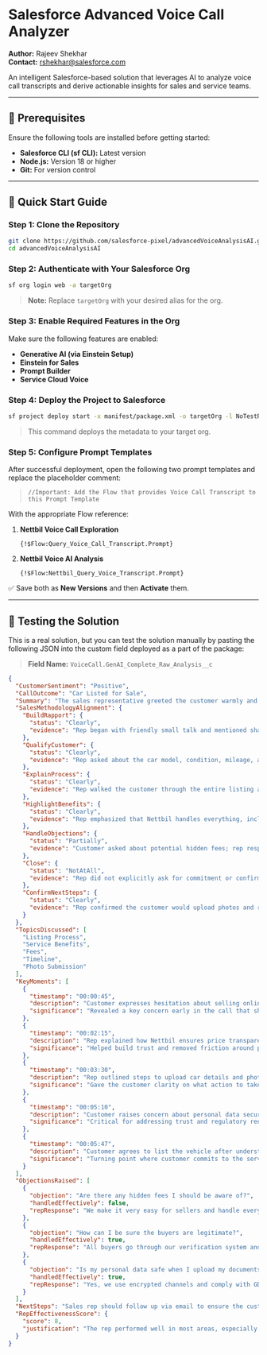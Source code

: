 # Salesforce Advanced Voice Call Analyzer

**Author:** Rajeev Shekhar  
**Contact:** rshekhar@salesforce.com

An intelligent Salesforce-based solution that leverages AI to analyze voice call transcripts and derive actionable insights for sales and service teams.

---

## 🚀 Prerequisites

Ensure the following tools are installed before getting started:

- **Salesforce CLI (sf CLI):** Latest version  
- **Node.js:** Version 18 or higher  
- **Git:** For version control  

---

## 🧭 Quick Start Guide

### Step 1: Clone the Repository

```bash
git clone https://github.com/salesforce-pixel/advancedVoiceAnalysisAI.git
cd advancedVoiceAnalysisAI
```

### Step 2: Authenticate with Your Salesforce Org

```bash
sf org login web -a targetOrg
```

> **Note:** Replace `targetOrg` with your desired alias for the org.

### Step 3: Enable Required Features in the Org

Make sure the following features are enabled:

- **Generative AI (via Einstein Setup)**
- **Einstein for Sales**
- **Prompt Builder**
- **Service Cloud Voice**

### Step 4: Deploy the Project to Salesforce

```bash
sf project deploy start -x manifest/package.xml -o targetOrg -l NoTestRun
```

> This command deploys the metadata to your target org.

### Step 5: Configure Prompt Templates

After successful deployment, open the following two prompt templates and replace the placeholder comment:

> `//Important: Add the Flow that provides Voice Call Transcript to this Prompt Template`

With the appropriate Flow reference:

1. **Nettbil Voice Call Exploration**
   ```text
   {!$Flow:Query_Voice_Call_Transcript.Prompt}
   ```

2. **Nettbil Voice AI Analysis**
   ```text
   {!$Flow:Nettbil_Query_Voice_Transcript.Prompt}
   ```

✅ Save both as **New Versions** and then **Activate** them.

---

## 🧪 Testing the Solution

This is a real solution, but you can test the solution manually by pasting the following JSON into the custom field deployed as a part of the package:

> **Field Name:** `VoiceCall.GenAI_Complete_Raw_Analysis__c`

```json
{
  "CustomerSentiment": "Positive",
  "CallOutcome": "Car Listed for Sale",
  "Summary": "The sales representative greeted the customer warmly and quickly established rapport. They qualified the customer's needs and explained the listing process clearly. The customer showed interest and agreed to list their car by the end of the call.",
  "SalesMethodologyAlignment": {
    "BuildRapport": {
      "status": "Clearly",
      "evidence": "Rep began with friendly small talk and mentioned shared interests in electric vehicles."
    },
    "QualifyCustomer": {
      "status": "Clearly",
      "evidence": "Rep asked about the car model, condition, mileage, and the reason for selling."
    },
    "ExplainProcess": {
      "status": "Clearly",
      "evidence": "Rep walked the customer through the entire listing and selling process step-by-step."
    },
    "HighlightBenefits": {
      "status": "Clearly",
      "evidence": "Rep emphasized that Nettbil handles everything, including buyer communication and payment."
    },
    "HandleObjections": {
      "status": "Partially",
      "evidence": "Customer asked about potential hidden fees; rep responded but did not mention the service fee clearly."
    },
    "Close": {
      "status": "NotAtAll",
      "evidence": "Rep did not explicitly ask for commitment or confirm the listing during the call."
    },
    "ConfirmNextSteps": {
      "status": "Clearly",
      "evidence": "Rep confirmed the customer would upload photos and receive a confirmation email within an hour."
    }
  },
  "TopicsDiscussed": [
    "Listing Process",
    "Service Benefits",
    "Fees",
    "Timeline",
    "Photo Submission"
  ],
  "KeyMoments": [
    {
      "timestamp": "00:00:45",
      "description": "Customer expresses hesitation about selling online.",
      "significance": "Revealed a key concern early in the call that shaped the rest of the discussion."
    },
    {
      "timestamp": "00:02:15",
      "description": "Rep explained how Nettbil ensures price transparency.",
      "significance": "Helped build trust and removed friction around pricing concerns."
    },
    {
      "timestamp": "00:03:30",
      "description": "Rep outlined steps to upload car details and photos.",
      "significance": "Gave the customer clarity on what action to take immediately after the call."
    },
    {
      "timestamp": "00:05:10",
      "description": "Customer raises concern about personal data security.",
      "significance": "Critical for addressing trust and regulatory requirements."
    },
    {
      "timestamp": "00:05:47",
      "description": "Customer agrees to list the vehicle after understanding the process.",
      "significance": "Turning point where customer commits to the service."
    }
  ],
  "ObjectionsRaised": [
    {
      "objection": "Are there any hidden fees I should be aware of?",
      "handledEffectively": false,
      "repResponse": "We make it very easy for sellers and handle everything on your behalf."
    },
    {
      "objection": "How can I be sure the buyers are legitimate?",
      "handledEffectively": true,
      "repResponse": "All buyers go through our verification system and payments are secured by Nettbil."
    },
    {
      "objection": "Is my personal data safe when I upload my documents?",
      "handledEffectively": true,
      "repResponse": "Yes, we use encrypted channels and comply with GDPR to protect all user information."
    }
  ],
  "NextSteps": "Sales rep should follow up via email to ensure the customer submits the vehicle photos and assist if needed.",
  "RepEffectivenessScore": {
    "score": 8,
    "justification": "The rep performed well in most areas, especially in explaining the process and building rapport. However, they failed to clearly close the call with a commitment."
  }
}
```